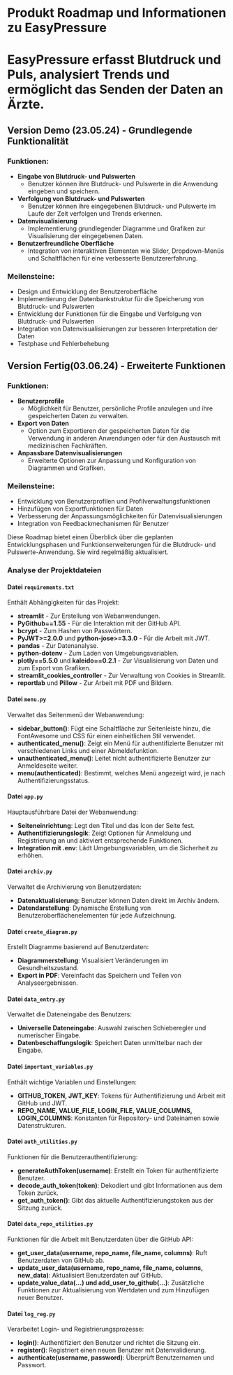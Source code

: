 # Produkt Roadmap und Informationen zu EasyPressure

# EasyPressure erfasst Blutdruck und Puls, analysiert Trends und ermöglicht das Senden der Daten an Ärzte.

## Version Demo (23.05.24) - Grundlegende Funktionalität

### Funktionen:
- **Eingabe von Blutdruck- und Pulswerten**
  - Benutzer können ihre Blutdruck- und Pulswerte in die Anwendung eingeben und speichern.
- **Verfolgung von Blutdruck- und Pulswerten**
  - Benutzer können ihre eingegebenen Blutdruck- und Pulswerte im Laufe der Zeit verfolgen und Trends erkennen.
- **Datenvisualisierung**
  - Implementierung grundlegender Diagramme und Grafiken zur Visualisierung der eingegebenen Daten.
- **Benutzerfreundliche Oberfläche**
  - Integration von interaktiven Elementen wie Slider, Dropdown-Menüs und Schaltflächen für eine verbesserte Benutzererfahrung.

### Meilensteine:
- Design und Entwicklung der Benutzeroberfläche 
- Implementierung der Datenbankstruktur für die Speicherung von Blutdruck- und Pulswerten
- Entwicklung der Funktionen für die Eingabe und Verfolgung von Blutdruck- und Pulswerten
- Integration von Datenvisualisierungen zur besseren Interpretation der Daten 
- Testphase und Fehlerbehebung 

## Version Fertig(03.06.24) - Erweiterte Funktionen 

### Funktionen:
- **Benutzerprofile**
  - Möglichkeit für Benutzer, persönliche Profile anzulegen und ihre gespeicherten Daten zu verwalten.
- **Export von Daten**
  - Option zum Exportieren der gespeicherten Daten für die Verwendung in anderen Anwendungen oder für den Austausch mit medizinischen Fachkräften.
- **Anpassbare Datenvisualisierungen**
  - Erweiterte Optionen zur Anpassung und Konfiguration von Diagrammen und Grafiken.

### Meilensteine:
- Entwicklung von Benutzerprofilen und Profilverwaltungsfunktionen  
- Hinzufügen von Exportfunktionen für Daten 
- Verbesserung der Anpassungsmöglichkeiten für Datenvisualisierungen 
- Integration von Feedbackmechanismen für Benutzer 


Diese Roadmap bietet einen Überblick über die geplanten Entwicklungsphasen und Funktionserweiterungen für die Blutdruck- und Pulswerte-Anwendung. Sie wird regelmäßig aktualisiert.

### Analyse der Projektdateien

#### Datei `requirements.txt`
Enthält Abhängigkeiten für das Projekt:
- **streamlit** - Zur Erstellung von Webanwendungen.
- **PyGithub==1.55** - Für die Interaktion mit der GitHub API.
- **bcrypt** - Zum Hashen von Passwörtern.
- **PyJWT>=2.0.0** und **python-jose>=3.3.0** - Für die Arbeit mit JWT.
- **pandas** - Zur Datenanalyse.
- **python-dotenv** - Zum Laden von Umgebungsvariablen.
- **plotly==5.5.0** und **kaleido==0.2.1** - Zur Visualisierung von Daten und zum Export von Grafiken.
- **streamlit_cookies_controller** - Zur Verwaltung von Cookies in Streamlit.
- **reportlab** und **Pillow** - Zur Arbeit mit PDF und Bildern.

#### Datei `menu.py`
Verwaltet das Seitenmenü der Webanwendung:
- **sidebar_button()**: Fügt eine Schaltfläche zur Seitenleiste hinzu, die FontAwesome und CSS für einen einheitlichen Stil verwendet.
- **authenticated_menu()**: Zeigt ein Menü für authentifizierte Benutzer mit verschiedenen Links und einer Abmeldefunktion.
- **unauthenticated_menu()**: Leitet nicht authentifizierte Benutzer zur Anmeldeseite weiter.
- **menu(authenticated)**: Bestimmt, welches Menü angezeigt wird, je nach Authentifizierungsstatus.

#### Datei `app.py`
Hauptausführbare Datei der Webanwendung:
- **Seiteneinrichtung**: Legt den Titel und das Icon der Seite fest.
- **Authentifizierungslogik**: Zeigt Optionen für Anmeldung und Registrierung an und aktiviert entsprechende Funktionen.
- **Integration mit .env**: Lädt Umgebungsvariablen, um die Sicherheit zu erhöhen.

#### Datei `archiv.py`
Verwaltet die Archivierung von Benutzerdaten:
- **Datenaktualisierung**: Benutzer können Daten direkt im Archiv ändern.
- **Datendarstellung**: Dynamische Erstellung von Benutzeroberflächenelementen für jede Aufzeichnung.

#### Datei `create_diagram.py`
Erstellt Diagramme basierend auf Benutzerdaten:
- **Diagrammerstellung**: Visualisiert Veränderungen im Gesundheitszustand.
- **Export in PDF**: Vereinfacht das Speichern und Teilen von Analyseergebnissen.

#### Datei `data_entry.py`
Verwaltet die Dateneingabe des Benutzers:
- **Universelle Dateneingabe**: Auswahl zwischen Schieberegler und numerischer Eingabe.
- **Datenbeschaffungslogik**: Speichert Daten unmittelbar nach der Eingabe.

#### Datei `important_variables.py`
Enthält wichtige Variablen und Einstellungen: 
- **GITHUB_TOKEN, JWT_KEY**: Tokens für Authentifizierung und Arbeit mit GitHub und JWT.
- **REPO_NAME, VALUE_FILE, LOGIN_FILE, VALUE_COLUMNS, LOGIN_COLUMNS**: Konstanten für Repository- und Dateinamen sowie Datenstrukturen.

#### Datei `auth_utilities.py`
Funktionen für die Benutzerauthentifizierung:
- **generateAuthToken(username)**: Erstellt ein Token für authentifizierte Benutzer.
- **decode_auth_token(token)**: Dekodiert und gibt Informationen aus dem Token zurück.
- **get_auth_token()**: Gibt das aktuelle Authentifizierungstoken aus der Sitzung zurück.

#### Datei `data_repo_utilities.py`
Funktionen für die Arbeit mit Benutzerdaten über die GitHub API:
- **get_user_data(username, repo_name, file_name, columns)**: Ruft Benutzerdaten von GitHub ab.
- **update_user_data(username, repo_name, file_name, columns, new_data)**: Aktualisiert Benutzerdaten auf GitHub.
- **update_value_data(...) und add_user_to_github(...)**: Zusätzliche Funktionen zur Aktualisierung von Wertdaten und zum Hinzufügen neuer Benutzer.

#### Datei `log_reg.py`
Verarbeitet Login- und Registrierungsprozesse:
- **login()**: Authentifiziert den Benutzer und richtet die Sitzung ein.
- **register()**: Registriert einen neuen Benutzer mit Datenvalidierung.
- **authenticate(username, password)**: Überprüft Benutzernamen und Passwort.